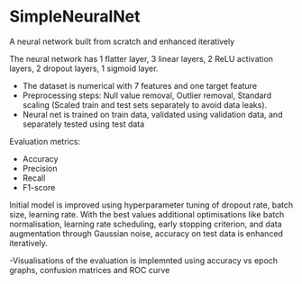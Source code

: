 # SimpleNeuralNet
A neural network built from scratch and enhanced iteratively

The neural network has 1 flatter layer, 3 linear layers, 2 ReLU activation layers, 2 dropout layers, 1 sigmoid layer.
- The dataset is numerical with 7 features and one target feature
- Preprocessing steps: Null value removal, Outlier removal, Standard scaling (Scaled train and test sets separately to avoid data leaks).
- Neural net is trained on train data, validated using validation data, and separately tested using test data

Evaluation metrics:
- Accuracy
- Precision
- Recall
- F1-score

Initial model is improved using hyperparameter tuning of dropout rate, batch size, learning rate. With the best values additional optimisations like batch normalisation, learning rate scheduling, early stopping criterion, and data augmentation through Gaussian noise, accuracy on test data is enhanced iteratively.

-Visualisations of the evaluation is implemnted using accuracy vs epoch graphs, confusion matrices and ROC curve
